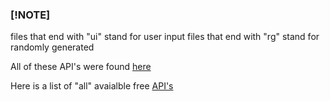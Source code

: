 ### [!NOTE]
files that end with "ui" stand for user input
files that end with "rg" stand for randomly generated

All of these API's were found [here](https://apipheny.io/free-api/)


Here is a list of "all" avaialble free [API's](https://api.publicapis.org/entries)
